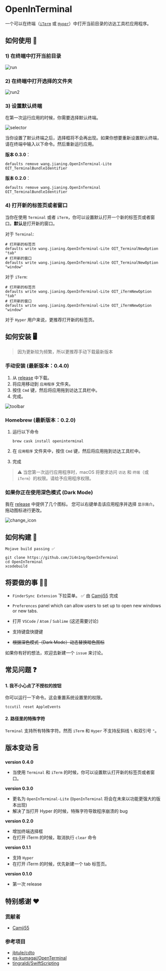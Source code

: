  # OpenInTerminal

一个可以在终端（[`iTerm`](https://www.iterm2.com/) 或 [`Hyper`](https://github.com/zeit/hyper)）中打开当前目录的访达工具栏应用程序。

## 如何使用 🚀

### 1) 在终端中打开当前目录

![run](./screenshots/run.gif)

### 2) 在终端中打开选择的文件夹

![run2](./screenshots/run2.gif)

### 3) 设置默认终端

在第一次运行应用的时候，你需要选择默认终端。

![selector](./screenshots/selector.png)

当你设置了默认终端之后，选择框将不会再出现。如果你想要重新设置默认终端，请在终端中输入以下命令。然后重新运行应用。

**版本 0.3.0**：

```
defaults remove wang.jianing.OpenInTerminal-Lite OIT_TerminalBundleIdentifier
```

**版本 0.2.0**：

```
defaults remove wang.jianing.OpenInTerminal OIT_TerminalBundleIdentifier
```

### 4) 打开新的标签页或者窗口

当你在使用 `Terminal` 或者 `iTerm`，你可以设置默认打开一个新的标签页或者窗口。**默认**是打开新的窗口。

对于 `Terminal`:

```
# 打开新的标签页
defaults write wang.jianing.OpenInTerminal-Lite OIT_TerminalNewOption "tab"
# 打开新的窗口
defaults write wang.jianing.OpenInTerminal-Lite OIT_TerminalNewOption "window"
```

对于 `iTerm`:

```
# 打开新的标签页
defaults write wang.jianing.OpenInTerminal-Lite OIT_iTermNewOption "tab"
# 打开新的窗口
defaults write wang.jianing.OpenInTerminal-Lite OIT_iTermNewOption "window"
```

对于 `Hyper` 用户来说，更推荐打开新的标签页。

## 如何安装 🖥

> 因为更新较为频繁，所以更推荐手动下载最新版本

### 手动安装 (最新版本：0.4.0)

1. 从 [release](https://github.com/Ji4n1ng/OpenInTerminal/releases) 中下载。
2. 将应用移动到 `应用程序` 文件夹。
3. 按住 `Cmd` 键，然后将应用拖到访达工具栏中。
4. 完成。

![toolbar](./screenshots/drag_to_toolbar-zh.gif)

### Homebrew (最新版本：0.2.0)

1. 运行以下命令

   ```
   brew cask install openinterminal
   ```

2. 在 `应用程序` 文件夹中，按住 `Cmd` 键，然后将应用拖到访达工具栏中。

3. 完成

>  ⚠️ 当您第一次运行应用程序时，macOS 将要求访问 `访达` 和 `终端`（或 `iTerm`）的权限。请给予应用程序权限。

### 如果你正在使用深色模式 (Dark Mode)

我在 [release](https://github.com/Ji4n1ng/OpenInTerminal/releases) 中提供了几个图标。 您可以右键单击该应用程序并选择 `显示简介`。 拖动图标进行更改。

![change_icon](./screenshots/change_icon-zh.gif)

## 如何构建 🔨

`Mojave build passing ✅`

```
git clone https://github.com/Ji4n1ng/OpenInTerminal
cd OpenInTerminal
xcodebuild
```

## 将要做的事 👨‍💻

- `FinderSync Extension` 下拉菜单。 ✅ 由 [Camji55](https://github.com/Camji55) 完成
- `Preferences` panel which can allow users to set up to open new windows or new tabs.
- 打开 `VSCode` / `Atom` / `Sublime` (这还需要讨论)
- 支持键盘快捷键

- ~~根据深色模式（Dark  Mode）动态替换暗色图标~~

如果你有好的想法，欢迎去新建一个 `issue` 来讨论。

## 常见问题 ❓

#### 1. 我不小心点了不授权的按钮

你可以运行一下命令。这会重置系统设置里的权限。

```
tccutil reset AppleEvents
```

#### 2. 路径里的特殊字符

`Terminal` 支持所有特殊字符。然而 `iTerm` 和 `Hyper` 不支持反斜线 `\` 和双引号 `"`。

## 版本变动 🗒

**version 0.4.0**

- 当使用 `Terminal` 和 `iTerm` 的时候，你可以设置默认打开新的标签页或者窗口。

**version 0.3.0**

- 更名为 `OpenInTerminal-Lite` (`OpenInTerminal` 将会在未来以功能更强大的版本出现)
- 解决了当打开 Hyper 的时候，特殊字符导致程序崩溃的 bug

**version 0.2.0**

- 增加终端选择框
- 在打开 iTerm 的时候，取消执行 `clear` 命令

**version 0.1.1**

- 支持 `Hyper`
- 在打开 iTerm 的时候，优先新建一个 tab 标签页。

**version 0.1.0**

- 第一次 release

## 特别感谢 ❤️

### 贡献者

- [Camji55](https://github.com/Camji55)

### 参考项目

- [jbtule/cdto](https://github.com/jbtule/cdto)
- [es-kumagai/OpenTerminal](https://github.com/es-kumagai/OpenTerminal)
- [tingraldi/SwiftScripting](https://github.com/tingraldi/SwiftScripting)